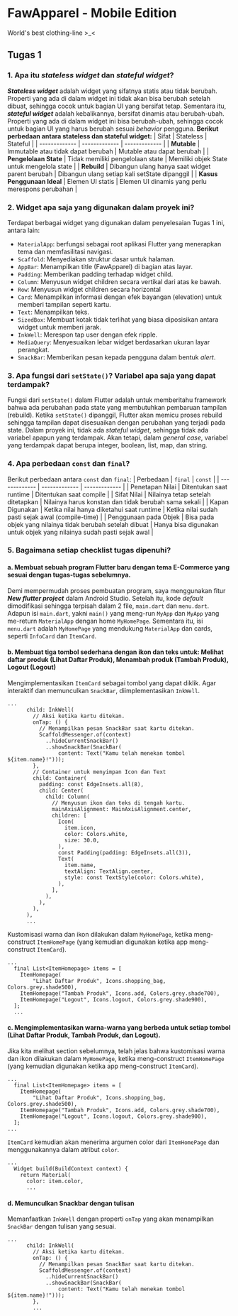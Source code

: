 # FawApparel - Mobile Edition

World's best clothing-line >_<

## Tugas 1

### 1. Apa itu _stateless widget_ dan _stateful widget_?
**_Stateless widget_** adalah widget yang sifatnya statis atau tidak berubah. Properti yang ada di dalam widget ini tidak akan bisa berubah setelah dibuat, sehingga cocok untuk bagian UI yang bersifat tetap. Sementara itu, **_stateful widget_** adalah kebalikannya, bersifat dinamis atau berubah-ubah. Properti yang ada di dalam widget ini bisa berubah-ubah, sehingga cocok untuk bagian UI yang harus berubah sesuai _behavior_ pengguna.
**Berikut perbedaan antara stateless dan stateful widget:**
| Sifat  | Stateless | Stateful | 
| ------------- | ------------- | ------------- |
| **Mutable**  | Immutable atau tidak dapat berubah | Mutable atau dapat berubah  |
| **Pengelolaan State**  | Tidak memiliki pengelolaan state  | Memiliki objek State untuk mengelola state  |
| **Rebuild** | Dibangun ulang hanya saat widget parent berubah | Dibangun ulang setiap kali setState dipanggil |
| **Kasus Penggunaan Ideal** | Elemen UI statis | Elemen UI dinamis yang perlu merespons perubahan |

### 2. Widget apa saja yang digunakan dalam proyek ini?
Terdapat berbagai widget yang digunakan dalam penyelesaian Tugas 1 ini, antara lain:
* `MaterialApp`: berfungsi sebagai root aplikasi Flutter yang menerapkan tema dan memfasilitasi navigasi.
* `Scaffold`: Menyediakan struktur dasar untuk halaman.
* `AppBar`: Menampilkan title (FawApparel) di bagian atas layar.
* `Padding`: Memberikan padding terhadap widget child.
* `Column`: Menyusun widget children secara vertikal dari atas ke bawah.
* `Row`: Menyusun widget children secara horizontal
* `Card`: Menampilkan informasi dengan efek bayangan (elevation) untuk memberi tampilan seperti kartu.
* `Text`: Menampilkan teks.
* `SizedBox`: Membuat kotak tidak terlihat yang biasa diposisikan antara widget untuk memberi jarak.
* `InkWell`: Merespon tap user dengan efek ripple.
* `MediaQuery`: Menyesuaikan lebar widget berdasarkan ukuran layar perangkat.
* `SnackBar`: Memberikan pesan kepada pengguna dalam bentuk _alert_.

### 3. Apa fungsi dari `setState()`? Variabel apa saja yang dapat terdampak?
Fungsi dari `setState()` dalam Flutter adalah untuk memberitahu framework bahwa ada perubahan pada state yang membutuhkan pembaruan tampilan (rebuild). Ketika `setState()` dipanggil, Flutter akan memicu proses rebuild sehingga tampilan dapat disesuaikan dengan perubahan yang terjadi pada state. Dalam proyek ini, tidak ada _stateful widget_, sehingga tidak ada variabel apapun yang terdampak. Akan tetapi, dalam _general case_, variabel yang terdampak dapat berupa integer, boolean, list, map, dan string.

### 4. Apa perbedaan `const` dan `final`?
Berikut perbedaan antara `const` dan `final`:
| Perbedaan | `final` | `const` |
| ------------- | ------------- | ------------- |
| Penetapan Nilai | Ditentukan saat runtime | Ditentukan saat compile |
| Sifat Nilai | Nilainya tetap setelah ditetapkan | Nilainya harus konstan dan tidak berubah sama sekali |
| Kapan Digunakan | Ketika nilai hanya diketahui saat runtime | Ketika nilai sudah pasti sejak awal (compile-time) |
| Penggunaan pada Objek | Bisa pada objek yang nilainya tidak berubah setelah dibuat | Hanya bisa digunakan untuk objek yang nilainya sudah pasti sejak awal |


### 5. Bagaimana setiap checklist tugas dipenuhi?
#### a.  Membuat sebuah program Flutter baru dengan tema E-Commerce yang sesuai dengan tugas-tugas sebelumnya.
Demi mempermudah proses pembuatan program, saya menggunakan fitur **_New flutter project_** dalam Android Studio. Setelah itu, kode _default_ dimodifikasi sehingga terpisah dalam 2 file, `main.dart` dan `menu.dart`. Adapun isi `main.dart`, yakni `main()` yang meng-run `MyApp` dan `MyApp` yang me-return `MaterialApp` dengan home `MyHomePage`. Sementara itu, isi `menu.dart` adalah `MyHomePage` yang mendukung `MaterialApp` dan cards, seperti `InfoCard` dan `ItemCard`.

#### b. Membuat tiga tombol sederhana dengan ikon dan teks untuk: Melihat daftar produk (Lihat Daftar Produk), Menambah produk (Tambah Produk), Logout (Logout)
Mengimplementasikan `ItemCard` sebagai tombol yang dapat diklik. Agar interaktif dan memunculkan `SnackBar`, diimplementasikan `InkWell`.
```
...
      child: InkWell(
        // Aksi ketika kartu ditekan.
        onTap: () {
          // Menampilkan pesan SnackBar saat kartu ditekan.
          ScaffoldMessenger.of(context)
            ..hideCurrentSnackBar()
            ..showSnackBar(SnackBar(
                content: Text("Kamu telah menekan tombol ${item.name}!")));
        },
        // Container untuk menyimpan Icon dan Text
        child: Container(
          padding: const EdgeInsets.all(8),
          child: Center(
            child: Column(
              // Menyusun ikon dan teks di tengah kartu.
              mainAxisAlignment: MainAxisAlignment.center,
              children: [
                Icon(
                  item.icon,
                  color: Colors.white,
                  size: 30.0,
                ),
                const Padding(padding: EdgeInsets.all(3)),
                Text(
                  item.name,
                  textAlign: TextAlign.center,
                  style: const TextStyle(color: Colors.white),
                ),
              ],
            ),
          ),
        ),
      ),
      ...
```
Kustomisasi warna dan ikon dilakukan dalam `MyHomePage`, ketika meng-construct `ItemHomePage` (yang kemudian digunakan ketika app meng-construct `ItemCard`).
```
...
  final List<ItemHomepage> items = [
    ItemHomepage(
        "Lihat Daftar Produk", Icons.shopping_bag, Colors.grey.shade500),
    ItemHomepage("Tambah Produk", Icons.add, Colors.grey.shade700),
    ItemHomepage("Logout", Icons.logout, Colors.grey.shade900),
  ];
  ...
```

#### c. Mengimplementasikan warna-warna yang berbeda untuk setiap tombol (Lihat Daftar Produk, Tambah Produk, dan Logout).
Jika kita melihat section sebelumnya, telah jelas bahwa kustomisasi warna dan ikon dilakukan dalam `MyHomePage`, ketika meng-construct `ItemHomePage` (yang kemudian digunakan ketika app meng-construct `ItemCard`).
```
...
  final List<ItemHomepage> items = [
    ItemHomepage(
        "Lihat Daftar Produk", Icons.shopping_bag, Colors.grey.shade500),
    ItemHomepage("Tambah Produk", Icons.add, Colors.grey.shade700),
    ItemHomepage("Logout", Icons.logout, Colors.grey.shade900),
  ];
...
```
`ItemCard` kemudian akan menerima argumen color dari `ItemHomePage` dan menggunakannya dalam atribut `color`.
```
...
  Widget build(BuildContext context) {
    return Material(
      color: item.color,
      ...
```

#### d. Memunculkan Snackbar dengan tulisan
Memanfaatkan `InkWell` dengan properti `onTap` yang akan menampilkan `SnackBar` dengan tulisan yang sesuai.
```
...
      child: InkWell(
        // Aksi ketika kartu ditekan.
        onTap: () {
          // Menampilkan pesan SnackBar saat kartu ditekan.
          ScaffoldMessenger.of(context)
            ..hideCurrentSnackBar()
            ..showSnackBar(SnackBar(
                content: Text("Kamu telah menekan tombol ${item.name}!")));
        },
        ...
```
